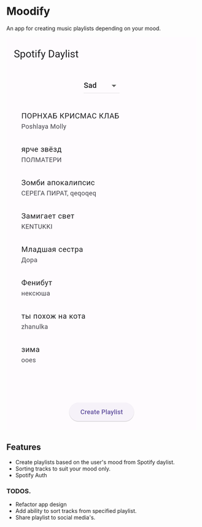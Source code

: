 # Moodify

An app for creating music playlists depending on your mood.

![App View](.github/assets/app_view.png)

## Features

- Create playlists based on the user's mood from Spotify daylist.
- Sorting tracks to suit your mood only.
- Spotify Auth

### TODOS.

- Refactor app design
- Add ability to sort tracks from specified playlist.
- Share playlist to social media's.
